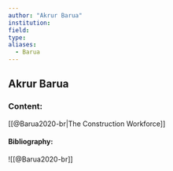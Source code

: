```yaml
---
author: "Akrur Barua"
institution:
field:
type:
aliases:
  - Barua
---
```


## Akrur Barua

### Content:
[[@Barua2020-br|The Construction Workforce]]

#### Bibliography:

![[@Barua2020-br]]